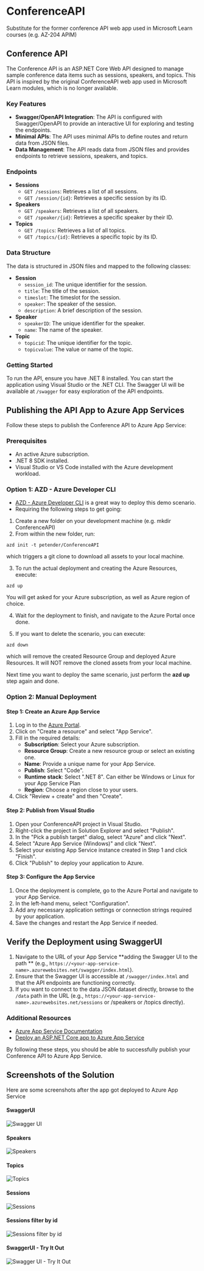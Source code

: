 # ConferenceAPI
Substitute for the former conference API web app used in Microsoft Learn courses (e.g. AZ-204 APIM)

## Conference API

The Conference API is an ASP.NET Core Web API designed to manage sample conference data items such as sessions, speakers, and topics. This API is inspired by the original ConferenceAPI web app used in Microsoft Learn modules, which is no longer available.

### Key Features

- **Swagger/OpenAPI Integration**: The API is configured with Swagger/OpenAPI to provide an interactive UI for exploring and testing the endpoints.
- **Minimal APIs**: The API uses minimal APIs to define routes and return data from JSON files.
- **Data Management**: The API reads data from JSON files and provides endpoints to retrieve sessions, speakers, and topics.

### Endpoints

- **Sessions**
  - `GET /sessions`: Retrieves a list of all sessions.
  - `GET /session/{id}`: Retrieves a specific session by its ID.
- **Speakers**
  - `GET /speakers`: Retrieves a list of all speakers.
  - `GET /speaker/{id}`: Retrieves a specific speaker by their ID.
- **Topics**
  - `GET /topics`: Retrieves a list of all topics.
  - `GET /topics/{id}`: Retrieves a specific topic by its ID.

### Data Structure

The data is structured in JSON files and mapped to the following classes:

- **Session**
  - `session_id`: The unique identifier for the session.
  - `title`: The title of the session.
  - `timeslot`: The timeslot for the session.
  - `speaker`: The speaker of the session.
  - `description`: A brief description of the session.
- **Speaker**
  - `speakerID`: The unique identifier for the speaker.
  - `name`: The name of the speaker.
- **Topic**
  - `topicid`: The unique identifier for the topic.
  - `topicvalue`: The value or name of the topic.

### Getting Started

To run the API, ensure you have .NET 8 installed. You can start the application using Visual Studio or the .NET CLI. The Swagger UI will be available at `/swagger` for easy exploration of the API endpoints.

## Publishing the API App to Azure App Services

Follow these steps to publish the Conference API to Azure App Service:

### Prerequisites

- An active Azure subscription.
- .NET 8 SDK installed.
- Visual Studio or VS Code installed with the Azure development workload.

### Option 1: AZD - Azure Developer CLI

- [AZD - Azure Developer CLI](https://learn.microsoft.com/en-us/azure/developer/azure-developer-cli/install-azd?tabs=winget-windows%2Cbrew-mac%2Cscript-linux&pivots=os-windows) is a great way to deploy this demo scenario. 
- Requiring the following steps to get going:
1. Create a new folder on your development machine (e.g. mkdir ConferenceAPI)
2. From within the new folder, run:

``` 
azd init -t petender/ConferenceAPI
```

which triggers a git clone to download all assets to your local machine.

3. To run the actual deployment and creating the Azure Resources, execute:

```
azd up
```

You will get asked for your Azure subscription, as well as Azure region of choice.

4. Wait for the deployment to finish, and navigate to the Azure Portal once done. 

5. If you want to delete the scenario, you can execute: 

```
azd down
```

which will remove the created Resource Group and deployed Azure Resources. It will NOT remove the cloned assets from your local machine. 

Next time you want to deploy the same scenario, just perform the **azd up** step again and done. 


### Option 2: Manual Deployment 

#### Step 1: Create an Azure App Service

1. Log in to the [Azure Portal](https://portal.azure.com/).
2. Click on "Create a resource" and select "App Service".
3. Fill in the required details:
   - **Subscription**: Select your Azure subscription.
   - **Resource Group**: Create a new resource group or select an existing one.
   - **Name**: Provide a unique name for your App Service.
   - **Publish**: Select "Code".
   - **Runtime stack**: Select ".NET 8". Can either be Windows or Linux for your App Service Plan
   - **Region**: Choose a region close to your users.
4. Click "Review + create" and then "Create".

#### Step 2: Publish from Visual Studio

1. Open your ConferenceAPI project in Visual Studio.
2. Right-click the project in Solution Explorer and select "Publish".
3. In the "Pick a publish target" dialog, select "Azure" and click "Next".
4. Select "Azure App Service (Windows)" and click "Next".
5. Select your existing App Service instance created in Step 1 and click "Finish".
6. Click "Publish" to deploy your application to Azure.

#### Step 3: Configure the App Service

1. Once the deployment is complete, go to the Azure Portal and navigate to your App Service.
2. In the left-hand menu, select "Configuration".
3. Add any necessary application settings or connection strings required by your application.
4. Save the changes and restart the App Service if needed.

## Verify the Deployment using SwaggerUI

1. Navigate to the URL of your App Service **adding the Swagger UI to the path ** (e.g., `https://<your-app-service-name>.azurewebsites.net/swagger/index.html`).
2. Ensure that the Swagger UI is accessible at `/swagger/index.html` and that the API endpoints are functioning correctly.
3. If you want to connect to the data JSON dataset directly, browse to the `/data` path in the URL (e.g., `https://<your-app-service-name>.azurewebsites.net/sessions` or /speakers or /topics directly).

### Additional Resources

- [Azure App Service Documentation](https://docs.microsoft.com/en-us/azure/app-service/)
- [Deploy an ASP.NET Core app to Azure App Service](https://docs.microsoft.com/en-us/azure/app-service/quickstart-dotnetcore)

By following these steps, you should be able to successfully publish your Conference API to Azure App Service.

## Screenshots of the Solution

Here are some screenshots after the app got deployed to Azure App Service

#### SwaggerUI
![Swagger UI](/images/SwaggerUI.png)

#### Speakers
![Speakers](/images/Speakers_Endpoint.png)

#### Topics
![Topics](/images/Topics_Endpoint.png)

#### Sessions
![Sessions](/images/Sessions_Endpoint.png)

#### Sessions filter by id
![Sessions filter by id](/images/Session_id_Endpoint.png)

#### SwaggerUI - Try It Out
![Swagger UI - Try It Out](/images/SwaggerUI_TryOut_Speakers.png)